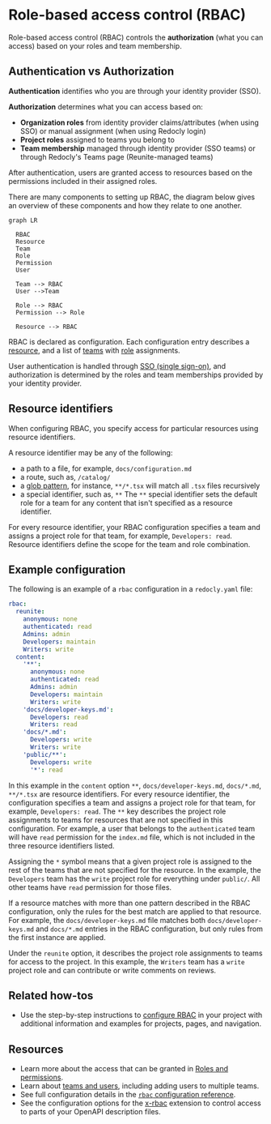 # Role-based access control (RBAC)

Role-based access control (RBAC) controls the **authorization** (what you can access) based on your roles and team membership.

## Authentication vs Authorization

**Authentication** identifies who you are through your identity provider (SSO).

**Authorization** determines what you can access based on:
- **Organization roles** from identity provider claims/attributes (when using SSO) or manual assignment (when using Redocly login)
- **Project roles** assigned to teams you belong to
- **Team membership** managed through identity provider (SSO teams) or through Redocly's Teams page (Reunite-managed teams)

After authentication, users are granted access to resources based on the permissions included in their assigned roles.

There are many components to setting up RBAC, the diagram below gives an overview of these components and how they relate to one another.

```mermaid
graph LR

  RBAC
  Resource
  Team
  Role
  Permission
  User

  Team --> RBAC
  User -->Team

  Role --> RBAC
  Permission --> Role
  
  Resource --> RBAC

```

RBAC is declared as configuration. Each configuration entry describes a [resource](#resource-identifiers), and a list of [teams](../reunite/organization/teams.md) with [role](./roles.md) assignments.

User authentication is handled through [SSO (single sign-on)](../reunite/organization/sso/sso.md), and authorization is determined by the roles and team memberships provided by your identity provider.

## Resource identifiers

When configuring RBAC, you specify access for particular resources using resource identifiers.

A resource identifier may be any of the following:

- a path to a file, for example, `docs/configuration.md`
- a route, such as, `/catalog/`
- a [glob pattern](<https://en.wikipedia.org/wiki/Glob_(programming)>), for instance, `**/*.tsx` will match all `.tsx` files recursively
- a special identifier, such as, `**`
  The `**` special identifier sets the default role for a team for any content that isn't specified as a resource identifier.

For every resource identifier, your RBAC configuration specifies a team and assigns a project role for that team, for example, `Developers: read`.
Resource identifiers define the scope for the team and role combination.

## Example configuration

The following is an example of a `rbac` configuration in a `redocly.yaml` file:

```yaml
rbac:
  reunite:
    anonymous: none
    authenticated: read
    Admins: admin
    Developers: maintain
    Writers: write
  content:
    '**':
      anonymous: none
      authenticated: read
      Admins: admin
      Developers: maintain
      Writers: write
    'docs/developer-keys.md':
      Developers: read
      Writers: read
    'docs/*.md':
      Developers: write
      Writers: write
    'public/**':
      Developers: write
      '*': read
```

In this example in the `content` option `**`, `docs/developer-keys.md`, `docs/*.md`, `**/*.tsx` are resource identifiers.
For every resource identifier, the configuration specifies a team and assigns a project role for that team, for example, `Developers: read`.
The `**` key describes the project role assignments to teams for resources that are not specified in this configuration.
For example, a user that belongs to the `authenticated` team will have `read` permission for the `index.md` file, which is not included in the three resource identifiers listed.

Assigning the `*` symbol means that a given project role is assigned to the rest of the teams that are not specified for the resource.
In the example, the `Developers` team has the `write` project role for everything under `public/`.
All other teams have `read` permission for those files.

If a resource matches with more than one pattern described in the RBAC configuration, only the rules for the best match are applied to that resource.
For example, the `docs/developer-keys.md` file matches both `docs/developer-keys.md` and `docs/*.md` entries in the RBAC configuration, but only rules from the first instance are applied.

Under the `reunite` option, it describes the project role assignments to teams for access to the project.
In this example, the `Writers` team has a `write` project role and can contribute or write comments on reviews.

## Related how-tos

- Use the step-by-step instructions to [configure RBAC](./index.md) in your project with additional information and examples for projects, pages, and navigation.

## Resources

- Learn more about the access that can be granted in [Roles and permissions](./roles.md).
- Learn about [teams and users](../reunite/organization/teams.md), including adding users to multiple teams.
- See full configuration details in the [`rbac` configuration reference](../config/rbac.md).
- See the configuration options for the [x-rbac](../content/api-docs/openapi-extensions/x-rbac.md) extension to control access to parts of your OpenAPI description files.
